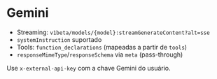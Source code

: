 # Gemini

- Streaming: `v1beta/models/{model}:streamGenerateContent?alt=sse`
- `systemInstruction` suportado
- Tools: `function_declarations` (mapeadas a partir de `tools`)
- `responseMimeType`/`responseSchema` via `meta` (pass-through)

Use `x-external-api-key` com a chave Gemini do usuário.

